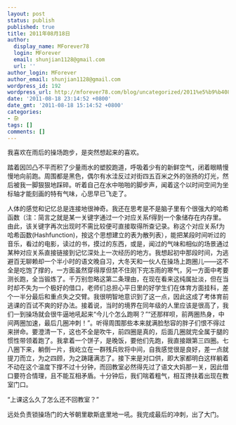 ```yaml
---
layout: post
status: publish
published: true
title: 2011年08月18日
author:
  display_name: MForever78
  login: MForever
  email: shunjian1128@gmail.com
  url: ''
author_login: MForever
author_email: shunjian1128@gmail.com
wordpress_id: 192
wordpress_url: http://mforever78.com/blog/uncategorized/2011%e5%b9%b408%e6%9c%8818%e6%97%a5-6/
date: '2011-08-18 23:14:52 +0800'
date_gmt: '2011-08-18 15:14:52 +0800'
categories:
- 杂
tags: []
comments: []
---
```


<p>我喜欢在雨后的操场跑步，是突然想起来的喜欢。</P>
<p>踏着因凹凸不平而积了少量雨水的塑胶跑道，呼吸着少有的新鲜空气，闭着眼睛慢慢地向前跑。周围都是黑色，偶尔有水洼反过对街四五百米之外的张扬的灯光，然后被我一脚狠狠地踩碎。听着自己在水中啪啪的脚步声，闻着这个以时间空间为坐标轴才能刻画的特有气味，心思早已飞走了。</P>
<p>人体的感觉和记忆总是连接地很神奇。我还在思考是不是脑子里有个很强大的哈希函数（注：简言之就是某一关键字通过一个对应关系f得到一个象储存在内存里。由此，该关键字再次出现时不需比较便可直接取得所查记录。称这个对应关系f为哈希函数(Hashfunction)，按这个思想建立的表为散列表），能把某段时间听过的音乐，看过的电影，读过的书，摸过的东西，或是，闻过的气味和相似的场景通过某种对应关系直接链接到记忆深处上一次经历的地方。我想起初中那段时间，为逃避百无聊赖却一个半小时的语文晚自习，大冬天和一伙人在操场上跑圈儿——这不全是吃饱了撑的，一方面虽然穿得厚但禁不住刚下完冻雨的寒气，另一方面中考要测长跑，全当锻炼了。千万别忽略这第二条理由，在现在看来这纯属扯淡，但在当时却不失为一个极好的借口，老师们总担心平日里的好学生们在体育方面挂科，差个一半分最后和重点失之交臂。我很明智地意识到了这一点，因此这成了考体育前逃课的百试不爽的好办法。接着说，当时的境界在同年级的人里应该是很高了，我们一到操场就会很牛逼地吼起来“今儿个怎么跑啊？”“还那样呗，前两圈热身，中间两圈加速，最后几圈冲刺！”。听得周围那些本来就满脸愁容的胖子们恨不得过来拼命。要澄清一下，这也不全是吹牛，前四圈是真的，后面几圈就完全属于腿的惯性带领着跑了。我拿着一个饼子，是晚饭，要他们先跑，我直接跟第三四圈。七八圈下来，躺倒一片，我屹立在一群残兵败将中间，自我感觉很是良好，差一点就提刀而立，为之四顾，为之踌躇满志了。接下来是对口供，即大家都明白这样躺着不动在这个温度下撑不过十分钟，而回教室必然得先过了语文大妈那一关，因此借口要符合情理，且不能互相矛盾。十分钟后，我们喘着粗气，相互搀扶着出现在教室门口。</P>
<p>“上课这么久了怎么还不回教室？”</P>
<p>远处负责锁操场门的大爷朝里歇斯底里地一吼。我完成最后的冲刺，出了大门。</P>
